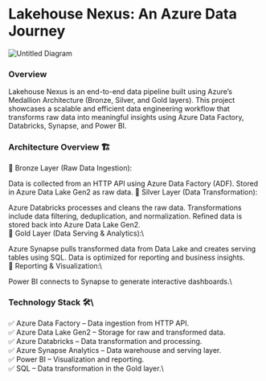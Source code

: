 # Lakehouse Nexus: An Azure Data Journey

![Untitled Diagram](https://github.com/user-attachments/assets/c511f7b7-6bfb-4cd5-baf0-75aa3cacb096)


### Overview
Lakehouse Nexus is an end-to-end data pipeline built using Azure’s Medallion Architecture (Bronze, Silver, and Gold layers). This project showcases a scalable and efficient data engineering workflow that transforms raw data into meaningful insights using Azure Data Factory, Databricks, Synapse, and Power BI.

### Architecture Overview 🏗️
🔹 Bronze Layer (Raw Data Ingestion):

Data is collected from an HTTP API using Azure Data Factory (ADF).
Stored in Azure Data Lake Gen2 as raw data.
🔹 Silver Layer (Data Transformation):

Azure Databricks processes and cleans the raw data.
Transformations include data filtering, deduplication, and normalization.
Refined data is stored back into Azure Data Lake Gen2.\
🔹 Gold Layer (Data Serving & Analytics):\

Azure Synapse pulls transformed data from Data Lake and creates serving tables using SQL.
Data is optimized for reporting and business insights.\
🔹 Reporting & Visualization:\

Power BI connects to Synapse to generate interactive dashboards.\
### Technology Stack 🛠️\
✅ Azure Data Factory – Data ingestion from HTTP API.\
✅ Azure Data Lake Gen2 – Storage for raw and transformed data.\
✅ Azure Databricks – Data transformation and processing.\
✅ Azure Synapse Analytics – Data warehouse and serving layer.\
✅ Power BI – Visualization and reporting.\
✅ SQL – Data transformation in the Gold layer.\
